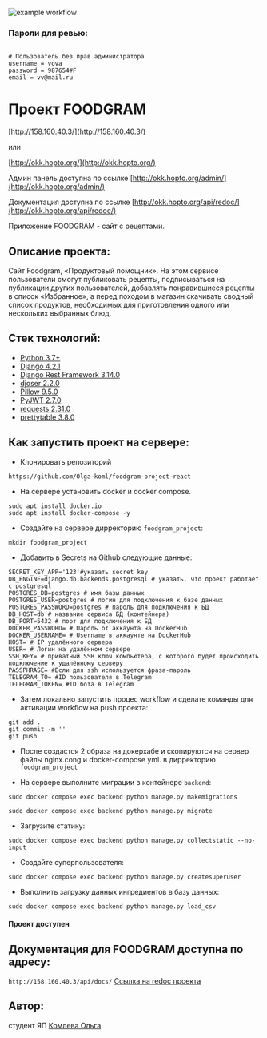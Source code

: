 ![example workflow](https://github.com/Olga-koml/foodgram_project_react/actions/workflows/foodgram_workflow.yml/badge.svg)

### Пароли для ревью:
```

# Пользователь без прав администратора
username = vova
password = 987654#F
email = vv@mail.ru

```

# Проект FOODGRAM

[http://158.160.40.3/](http://158.160.40.3/)  

или

[http://okk.hopto.org/](http://okk.hopto.org/)

Админ панель доступна по ссылке [http://okk.hopto.org/admin/](http://okk.hopto.org/admin/)

Документация доступна по ссылке [http://okk.hopto.org/api/redoc/](http://okk.hopto.org/api/redoc/)


Приложение FOODGRAM -  сайт с рецептами. 


## Описание проекта:

Сайт Foodgram, «Продуктовый помощник».  На этом сервисе пользователи смогут публиковать рецепты, подписываться на публикации других пользователей, добавлять понравившиеся рецепты в список «Избранное», а перед походом в магазин скачивать сводный список продуктов, необходимых для приготовления одного или нескольких выбранных блюд. 


## Стек технологий:

* [Python 3.7+](https://www.python.org/downloads/)
* [Django 4.2.1](https://www.djangoproject.com/download/)
* [Django Rest Framework 3.14.0](https://pypi.org/project/djangorestframework/#files)
* [djoser 2.2.0](https://pypi.org/project/djoser/)
* [Pillow 9.5.0](https://pypi.org/project/Pillow/)
* [PyJWT 2.7.0](https://pypi.org/project/PyJWT/)
* [requests 2.31.0](https://pypi.org/project/requests/)
* [prettytable 3.8.0](https://pypi.org/project/prettytable/)

## Как запустить проект на сервере:


* Клонировать репозиторий

```
https://github.com/Olga-koml/foodgram-project-react
```

* На сервере установить docker и docker compose.
```
sudo apt install docker.io
sudo apt install docker-compose -y
```

* Создайте на сервере дирректорию ```foodgram_project```:
```
mkdir foodgram_project
```

* Добавить в Secrets на Github следующие данные:

```
SECRET_KEY_APP='123'#указать secret key
DB_ENGINE=django.db.backends.postgresql # указать, что проект работает с postgresql
POSTGRES_DB=postgres # имя базы данных
POSTGRES_USER=postgres # логин для подключения к базе данных
POSTGRES_PASSWORD=postgres # пароль для подключения к БД
DB_HOST=db # название сервиса БД (контейнера) 
DB_PORT=5432 # порт для подключения к БД
DOCKER_PASSWORD= # Пароль от аккаунта на DockerHub
DOCKER_USERNAME= # Username в аккаунте на DockerHub
HOST= # IP удалённого сервера
USER= # Логин на удалённом сервере
SSH_KEY= # приватный SSH ключ компьютера, с которого будет происходить подключение к удалённому серверу
PASSPHRASE= #Если для ssh используется фраза-пароль
TELEGRAM_TO= #ID пользователя в Telegram
TELEGRAM_TOKEN= #ID бота в Telegram
```

* Затем локально запустить процес workflow и сделате команды для активации workflow на push проекта:

```
git add .
git commit -m ''
git push
```
* После создастся 2 образа на докерхабе и скопируются на сервер файлы nginx.cong и docker-compose yml. в дирректорию ```foodgram_project```



* На сервере выполните миграции в контейнере ```backend```: 

```
sudo docker compose exec backend python manage.py makemigrations

sudo docker compose exec backend python manage.py migrate
```

* Загрузите статику:
```
sudo docker compose exec backend python manage.py collectstatic --no-input
```

* Создайте суперпользователя:
```
sudo docker compose exec backend python manage.py createsuperuser
```

* Выполнить загрузку данных ингредиентов в базу данных:

```
sudo docker compose exec backend python manage.py load_csv
```



#### Проект доступен



## Документация для FOODGRAM доступна по адресу:

```http://158.160.40.3/api/docs/```
[Ссылка на redoc проекта](http://158.160.40.3/api/docs/ "http://158.160.40.3/api/docs/")



## Автор:

студент ЯП [Комлева Ольга](https://github.com/Olga-koml)
